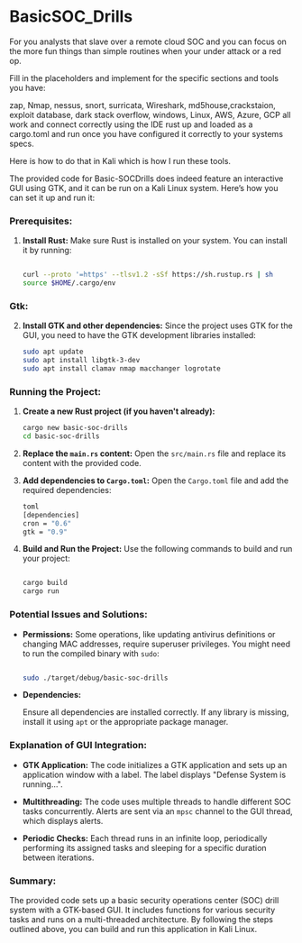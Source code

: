 # BasicSOC_Drills

For you analysts that slave over a remote cloud SOC and you can focus on the more fun things than simple routines when your under attack or a red op.

Fill in the placeholders and implement for the specific sections and tools you have:

zap, Nmap, nessus, snort, surricata, Wireshark, md5house,crackstaion, exploit database, dark stack overflow, windows, Linux, AWS, Azure, GCP 
all work and connect correctly using the IDE rust up and loaded as a cargo.toml and run once you have configured it correctly to your systems specs.

Here is how to do that in Kali which is how I run these tools.

The provided code for Basic-SOCDrills does indeed feature an interactive GUI using GTK, and it can be run on a Kali Linux system. Here’s how you can set it up and run it:

### Prerequisites:
1. **Install Rust:**
   Make sure Rust is installed on your system. You can install it by running:

   ```bash

   curl --proto '=https' --tlsv1.2 -sSf https://sh.rustup.rs | sh
   source $HOME/.cargo/env
   ```
### Gtk:
2. **Install GTK and other dependencies:**
   Since the project uses GTK for the GUI, you need to have the GTK development libraries installed:

   ```bash
   sudo apt update
   sudo apt install libgtk-3-dev
   sudo apt install clamav nmap macchanger logrotate
   ```

### Running the Project:
1. **Create a new Rust project (if you haven't already):**

   ```bash
   cargo new basic-soc-drills
   cd basic-soc-drills
   ```

2. **Replace the `main.rs` content:**
   Open the `src/main.rs` file and replace its content with the provided code.

3. **Add dependencies to `Cargo.toml`:**
   Open the `Cargo.toml` file and add the required dependencies:

   ```bash
   toml
   [dependencies]
   cron = "0.6"
   gtk = "0.9"
   ```

4. **Build and Run the Project:**
   Use the following commands to build and run your project:

   ```bash

   cargo build
   cargo run

   ```

### Potential Issues and Solutions:
- **Permissions:**
  Some operations, like updating antivirus definitions or changing MAC addresses, require superuser privileges. You might need to run the compiled binary with `sudo`:

  ```bash

  sudo ./target/debug/basic-soc-drills

  ```

- **Dependencies:**

  Ensure all dependencies are installed correctly. If any library is missing, install it using `apt` or the appropriate package manager.

### Explanation of GUI Integration:
- **GTK Application:**
  The code initializes a GTK application and sets up an application window with a label. The label displays "Defense System is running...".
  
- **Multithreading:**
  The code uses multiple threads to handle different SOC tasks concurrently. Alerts are sent via an `mpsc` channel to the GUI thread, which displays alerts.

- **Periodic Checks:**
  Each thread runs in an infinite loop, periodically performing its assigned tasks and sleeping for a specific duration between iterations.

### Summary:
The provided code sets up a basic security operations center (SOC) drill system with a GTK-based GUI. It includes functions for various security tasks and runs on a multi-threaded architecture. By following the steps outlined above, you can build and run this application in Kali Linux.
